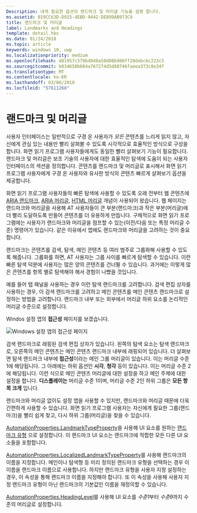 ```yaml
---
Description: 내게 필요한 옵션의 랜드마크 및 머리글 기능을 설명 합니다.
ms.assetid: 019CC63D-D915-4EBD-9442-DE899AB973C9
title: 랜드마크 및 머리글
label: Landmarks and Headings
template: detail.hbs
ms.date: 01/24/2018
ms.topic: article
keywords: windows 10, uwp
ms.localizationpriority: medium
ms.openlocfilehash: d81957c379bd948a50d08b980ff20debc6c223c5
ms.sourcegitcommit: b034650b684a767274d5d88746faeea373c8e34f
ms.translationtype: MT
ms.contentlocale: ko-KR
ms.lasthandoff: 03/06/2019
ms.locfileid: "57611268"
---
```

# <a name="landmarks-and-headings"></a>랜드마크 및 머리글

사용자 인터페이스는 일반적으로 구경 온 사용자가 *모든* 콘텐츠를 느리게 읽지 않고, 자신에게 관심 있는 내용만 빨리 살펴볼 수 있도록 시각적으로 효율적인 방식으로 구성을 합니다. 화면 읽기 프로그램 사용자들에게도 동일한 빨리 살펴보기 기능이 필요합니다. 랜드마크 및 머리글은 보조 기술의 사용자에 대한 효율적인 탐색에 도움이 되는 사용자 인터페이스의 섹션을 정의합니다. 콘텐츠를 랜드마크 및 머리글로 표시해서 화면 읽기 프로그램 사용자에게 구경 온 사용자와 유사한 방식의 콘텐츠 빠르게 살펴보기 옵션을 제공합니다.

화면 읽기 프로그램 사용자들의 빠른 탐색에 사용할 수 있도록 오래 전부터 웹 콘텐츠에 [ARIA 랜드마크](https://www.w3.org/WAI/GL/wiki/Using_ARIA_landmarks_to_identify_regions_of_a_page), [ARIA 머리글](https://www.w3.org/TR/WCAG20-TECHS/ARIA12.html), [HTML 머리글](https://www.w3.org/TR/2016/NOTE-WCAG20-TECHS-20161007/H42.html) 개념이 사용되어 왔습니다. 웹 페이지는 랜드마크와 머리글을 사용해 AT 사용자들이 큰 부분(랜드마크)과 작은 부분(머리글)에 더 빨리 도달하도록 만들어 콘텐츠를 더 유용하게 만듭니다. 구체적으로 화면 읽기 프로그램에는 사용자가 랜드마크와 머리글을 점프할 수 있는(이전/다음 또는 특정 머리글 수준) 명령어가 있습니다. 같은 이유에서 앱에도 랜드마크와 머리글을 고려하는 것이 중요합니다.

랜드마크는 콘텐츠를 검색, 탐색, 메인 콘텐츠 등 여러 범주로 그룹화해 사용할 수 있도록 해줍니다. 그룹화를 하면, AT 사용자는 그룹 사이를 빠르게 탐색할 수 있습니다. 이런 빠른 탐색 덕분에 사용자는 많은 양의 콘텐츠를 건너뛸 수 있습니다. 과거에는 이렇게 많은 콘텐츠를 항목 별로 탐색해야 해서 경험이 나빴을 것입니다. 

예를 들어 탭 패널을 사용하는 경우 이런 탐색 랜드마크를 고려합니다. 검색 편집 상자를 사용하는 경우, 이 검색 랜드마크를 고려하고 메인 콘텐츠를 메인 콘텐츠 랜드마크로 설정하는 방법을 고려합니다. 랜드마크 내부 또는 외부에서 머리글 하위 요소를 논리적인 머리글 수준으로 설정합니다. 

Windos 설정 앱의 **접근성** 페이지를 보겠습니다. 

![Windows 설정 앱의 접근성 페이지](images/EaseOfAccessSettings.png)  

검색 랜드마크로 래핑된 검색 편집 상자가 있습니다. 왼쪽의 탐색 요소는 탐색 랜드마크로, 오른쪽의 메인 콘텐츠는 메인 콘텐츠 랜드마크 내부에 래핑되어 있습니다. 더 살펴보면 탐색 랜드마크 내부에 **접근성**이라는 메인 그룹 머리글이 있습니다. 이는 머리글 수준 1에 해당됩니다. 그 아래에는 하위 옵션인 **시각**, **청각** 등이 있습니다. 이는 머리글 수준 2에 해당됩니다. 이런 식으로 메인 콘텐츠 머리글에 대한 설정을 하고 메인 주제에 대한 설정을 합니다. **디스플레이는** 머리글 수준 1이며, 머리글 수준 2인 하위 그룹은 **모든 항목 크게** 입니다. 

랜드마크와 머리글 없이도 설정 앱을 사용할 수 있지만, 랜드마크와 머리글 때문에 더욱 간편하게 사용할 수 있습니다. 화면 읽기 프로그램 사용자는 자신에게 필요한 그룹(랜드마크)을 빨리 쉽게 찾고, 다시 하위 그룹(머리글)을 찾을 수 있습니다. 

[AutomationProperties.LandmarkTypeProperty](https://docs.microsoft.com/uwp/api/windows.ui.xaml.automation.automationproperties.LandmarkTypeProperty)을 사용해 UI 요소를 원하는 [랜드마크 유형](https://msdn.microsoft.com/library/windows/desktop/mt759299) 으로 설정합니다. 이 랜드마크 UI 요소는 랜드마크에 적합한 모든 다른 UI 요소들을 포함합니다. 

[AutomationProperties.LocalizedLandmarkTypeProperty](https://docs.microsoft.com/uwp/api/windows.ui.xaml.automation.automationproperties.LocalizedLandmarkTypeProperty)를 사용해 랜드마크의 이름을 지정합니다. 메인이나 탐색형 등 미리 정의된 랜드마크 유형을 선택하는 경우 이 이름을 랜드마크 이름으로 사용합니다. 하지만 랜드마크 유형을 사용자 지정 설정하는 경우, 이 속성을 통해 랜드마크 이름을 지정해야 합니다. 또 이 속성을 사용해 사용자 지정 랜드마크 유형이 아닌 랜드마크의 기본값인 이름을 재정의할 수 있습니다. 

[AutomationProperties.HeadingLevel](https://docs.microsoft.com/uwp/api/windows.ui.xaml.automation.automationproperties.headinglevelproperty)를 사용해 UI 요소를 *수준1*부터 *수준9*까지 수준의 머리글로 설정합니다.

